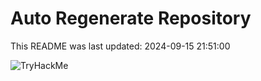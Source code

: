 # Auto Regenerate Repository

This README was last updated: 2024-09-15 21:51:00

 ![TryHackMe](https://tryhackme.com/badge/533634)